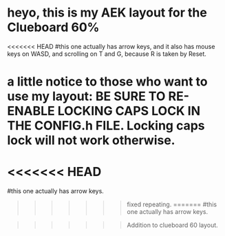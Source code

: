 # heyo, this is my AEK layout for the Clueboard 60%
<<<<<<< HEAD
#this one actually has arrow keys, and it also has mouse keys on WASD, and scrolling on T and G, because R is taken by Reset.
# a little notice to those who want to use my layout: BE SURE TO RE-ENABLE LOCKING CAPS LOCK IN THE CONFIG.h FILE. Locking caps lock will not work otherwise.
<<<<<<< HEAD
=======
#this one actually has arrow keys.
>>>>>>> fixed repeating.
=======
#this one actually has arrow keys. 

>>>>>>> Addition to clueboard 60 layout.
